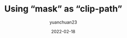 ---
author: yuanchuan23
date: 2022-02-18
tags:
  - svg
  - css
target_url: https://yuanchuan.dev/using-mask-as-clip-path
title: Using “mask” as “clip-path”
---